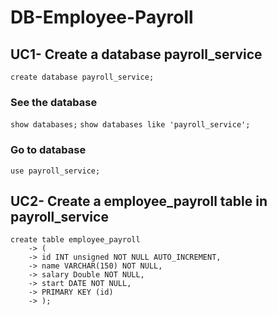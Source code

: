 # DB-Employee-Payroll
## UC1- Create a database payroll_service
`create database payroll_service;`
### See the database
`show databases;`
`show databases like 'payroll_service';`
### Go to database
`use payroll_service;`
## UC2- Create a employee_payroll table in payroll_service
```
create table employee_payroll
    -> (
    -> id INT unsigned NOT NULL AUTO_INCREMENT,
    -> name VARCHAR(150) NOT NULL,
    -> salary Double NOT NULL,
    -> start DATE NOT NULL,
    -> PRIMARY KEY (id)
    -> );
```
